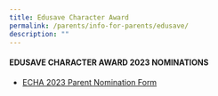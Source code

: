 ```yaml
---
title: Edusave Character Award
permalink: /parents/info-for-parents/edusave/
description: ""
---
```

#### EDUSAVE CHARACTER AWARD 2023 NOMINATIONS

* [ECHA 2023 Parent Nomination Form](https://forms.gle/H7R9exDwYVQdghNJ7)